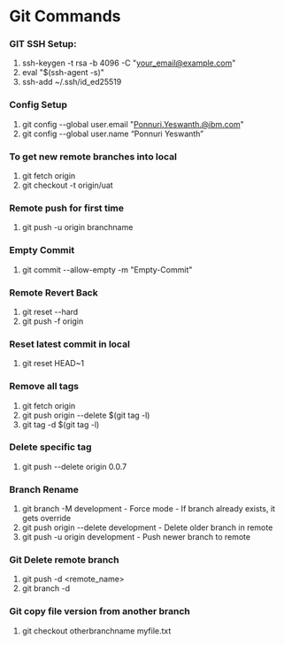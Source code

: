 # Git Commands

### GIT SSH Setup:
1. ssh-keygen -t rsa -b 4096 -C "your_email@example.com"
2. eval "$(ssh-agent -s)"
3. ssh-add ~/.ssh/id_ed25519

### Config Setup
1. git config --global user.email "Ponnuri.Yeswanth.@ibm.com"
2. git config --global user.name “Ponnuri Yeswanth”

### To get new remote branches into local
1. git fetch origin
2. git checkout -t origin/uat 

### Remote push for first time
1. git push -u origin branchname

### Empty Commit
1. git commit --allow-empty -m "Empty-Commit"

### Remote Revert Back 
1. git reset --hard <commit-hash>
2. git push -f origin <remote-branch>

### Reset latest commit in local 
1. git reset HEAD~1

### Remove all tags 
1. git fetch origin
2. git push origin --delete $(git tag -l) 
3. git tag -d $(git tag -l)

### Delete specific tag 
1. git push --delete origin 0.0.7 

### Branch Rename
1. git branch -M development - Force mode - If branch already exists, it gets override
2. git push origin --delete development - Delete older branch in remote
3. git push -u origin development - Push newer branch to remote

### Git Delete remote branch
1. git push -d <remote_name> <branchname>
2. git branch -d <branchname>

### Git copy file version from another branch
1. git checkout otherbranchname myfile.txt
